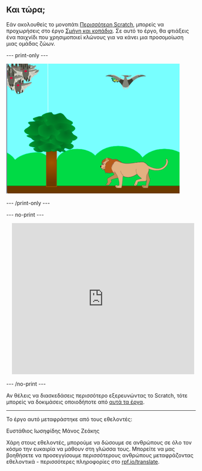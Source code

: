 ## Και τώρα;

Εάν ακολουθείς το μονοπάτι [Περισσότερη Scratch](https://projects.raspberrypi.org/el-GR/pathways/further-scratch), μπορείς να προχωρήσεις στο έργο [Σμήνη και κοπάδια](https://projects.raspberrypi.org/el-GR/projects/swarms-schools-flocks). Σε αυτό το έργο, θα φτιάξεις ένα παιχνίδι που χρησιμοποιεί κλώνους για να κάνει μια προσομοίωση μιας ομάδας ζώων.

--- print-only ---

![Σμήνη και κοπάδια](images/swarms_bats.png)

--- /print-only ---

--- no-print ---

<div class="scratch-preview" style="margin-left: 15px;">
  <iframe allowtransparency="true" width="485" height="402" src="https://scratch.mit.edu/projects/embed/546736449/?autostart=false" frameborder="0"></iframe>
</div>

--- /no-print ---

Αν θέλεις να διασκεδάσεις περισσότερο εξερευνώντας το Scratch, τότε μπορείς να δοκιμάσεις οποιοδήποτε από [αυτά τα έργα](https://projects.raspberrypi.org/el-GR/projects?software%5B%5D=scratch&curriculum%5B%5D=%201).

***

Το έργο αυτό μεταφράστηκε από τους εθελοντές:

Ευστάθιος Ιωσηφίδης
Μάνος Ζεάκης

Χάρη στους εθελοντές, μπορούμε να δώσουμε σε ανθρώπους σε όλο τον κόσμο την ευκαιρία να μάθουν στη γλώσσα τους. Μπορείτε να μας βοηθήσετε να προσεγγίσουμε περισσότερους ανθρώπους μεταφράζοντας εθελοντικά - περισσότερες πληροφορίες στο [rpf.io/translate](https://rpf.io/translate).
